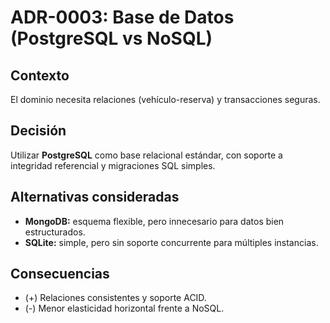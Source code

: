 # ADR-0003: Base de Datos (PostgreSQL vs NoSQL)


## Contexto
El dominio necesita relaciones (vehículo-reserva) y transacciones seguras.


## Decisión
Utilizar **PostgreSQL** como base relacional estándar, con soporte a integridad referencial y migraciones SQL simples.


## Alternativas consideradas
- **MongoDB:** esquema flexible, pero innecesario para datos bien estructurados.
- **SQLite:** simple, pero sin soporte concurrente para múltiples instancias.


## Consecuencias
- (+) Relaciones consistentes y soporte ACID.
- (-) Menor elasticidad horizontal frente a NoSQL.